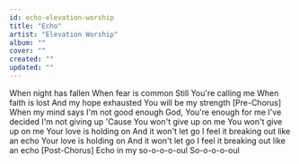 ```yaml
---
id: echo-elevation-worship
title: "Echo"
artist: "Elevation Worship"
album: ""
cover: ""
created: ""
updated: ""
---
```


When night has fallen
When fear is common
Still You're calling me
When faith is lost
And my hope exhausted
You will be my strength
[Pre-Chorus]
When my mind says I'm not good enough
God, You're enough for me
I've decided I'm not giving up
'Cause You won't give up on me
You won't give up on me
Your love is holding on
And it won't let go
I feel it breaking out like an echo
Your love is holding on
And it won't let go
I feel it breaking out like an echo
[Post-Chorus]
Echo in my so-o-o-o-oul
So-o-o-o-oul